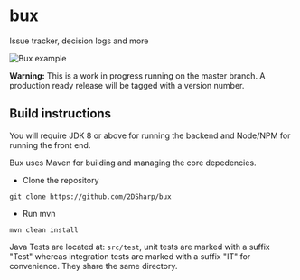 # bux
Issue tracker, decision logs and more

![Bux example](https://i.ibb.co/1bdCz5k/bux.png)

**Warning:** This is a work in progress running on the master branch. A production ready release will be tagged with a version number.

## Build instructions

You will require JDK 8 or above for running the backend and Node/NPM for running the front end.

Bux uses Maven for building and managing the core depedencies.
 - Clone the repository 
 ```
 git clone https://github.com/2DSharp/bux
 ```
 - Run mvn
 ```
 mvn clean install
 ```
 
 Java Tests are located at: `src/test`, unit tests are marked with a suffix "Test" whereas integration tests are marked with
 a suffix "IT" for convenience. They share the same directory.
 
